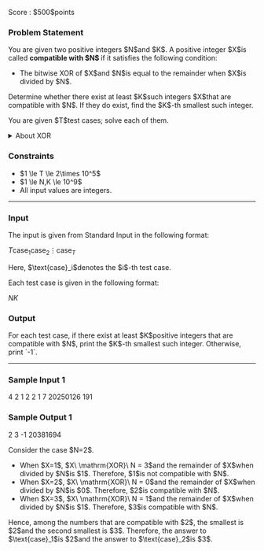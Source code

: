 
<div>

<span>

<span>

<p>
Score : $500$points
</p>

<div>

<section>

### **Problem Statement**

<p>
You are given two positive integers $N$and $K$. A positive integer $X$is called 
<strong>
compatible with $N$
</strong>
if it satisfies the following condition:
</p>

<ul>

<li>
The bitwise XOR of $X$and $N$is equal to the remainder when $X$is divided by $N$.
</li>

</ul>

<p>
Determine whether there exist at least $K$such integers $X$that are compatible with $N$. If they do exist, find the $K$-th smallest such integer.
</p>

<p>
You are given $T$test cases; solve each of them.
</p>

<details>

<summary>
About XOR
    
</summary>

<p>
The bitwise XOR of nonnegative integers $A$and $B$, denoted $A\ \mathrm{XOR}\ B$, is defined as follows:
        
</p>

<ul>

<li>
In the binary representation of $A\ \mathrm{XOR}\ B$, the digit in the $2^k$place (for $k \geq 0$) is $1$if and only if exactly one of $A$and $B$has a $1$in the $2^k$place in its binary representation. Otherwise, it is $0$.
</li>

</ul>
For example, $3\ \mathrm{XOR}\ 5 = 6$(in binary: $011\ \mathrm{XOR}\ 101 = 110$).


<p>

</p>

</details>

</section>

</div>

<div>

<section>

### **Constraints**

<ul>

<li>
$1 \le T \le 2\times 10^5$
</li>

<li>
$1 \le N,K \le 10^9$
</li>

<li>
All input values are integers.
</li>

</ul>

</section>

</div>

---

<div>

<div>

<section>

### **Input**

<p>
The input is given from Standard Input in the following format:
</p>

<div>

$T$$\text{case}_1$$\text{case}_2$$\vdots$$\text{case}_T$
</div>

<p>
Here, $\text{case}_i$denotes the $i$-th test case.

Each test case is given in the following format:
</p>

<div>

$N$$K$
</div>

</section>

</div>

<div>

<section>

### **Output**

<p>
For each test case, if there exist at least $K$positive integers that are compatible with $N$, print the $K$-th smallest such integer. Otherwise, print `-1`.
</p>

</section>

</div>

</div>

---

<div>

<section>

### **Sample Input 1**

<div>

4
2 1
2 2
1 7
20250126 191

</div>

</section>

</div>

<div>

<section>

### **Sample Output 1**

<div>

2
3
-1
20381694

</div>

<p>
Consider the case $N=2$.
</p>

<ul>

<li>
When $X=1$, $X\ \mathrm{XOR}\ N = 3$and the remainder of $X$when divided by $N$is $1$. Therefore, $1$is not compatible with $N$.
</li>

<li>
When $X=2$, $X\ \mathrm{XOR}\ N = 0$and the remainder of $X$when divided by $N$is $0$. Therefore, $2$is compatible with $N$.
</li>

<li>
When $X=3$, $X\ \mathrm{XOR}\ N = 1$and the remainder of $X$when divided by $N$is $1$. Therefore, $3$is compatible with $N$.
</li>

</ul>

<p>
Hence, among the numbers that are compatible with $2$, the smallest is $2$and the second smallest is $3$. Therefore, the answer to $\text{case}_1$is $2$and the answer to $\text{case}_2$is $3$.
</p>

</section>

</div>

</span>

</span>

</div>
